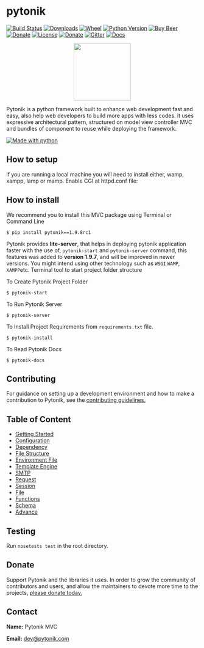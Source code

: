 # pytonik

[![Build Status](https://img.shields.io/pypi/v/pytonik)](https://pypi.python.org/pypi/pytonik)
[![Downloads](https://pepy.tech/badge/pytonik)](https://pypi.python.org/pypi/pytonik)
[![Wheel](https://img.shields.io/pypi/wheel/pytonik.svg)](https://pypi.python.org/pypi/pytonik)
[![Python Version](https://img.shields.io/pypi/pyversions/pytonik)](https://pypi.python.org/pypi/pytonik)
[![Buy Beer](https://img.shields.io/beerpay/pytonik/pytonik?style=flat-square)](https://beerpay.io/pytonik/pytonik)
[![Donate](http://img.shields.io/liberapay/receives/pytonik.svg?logo=liberapay)](https://liberapay.com/pytonik/donate)
[![License](https://img.shields.io/pypi/l/pytonik)](https://pypi.python.org/pypi/pytonik)
[![Donate](https://img.shields.io/badge/donate-KoFi-blue.svg)](https://ko-fi.com/pytonik) 
[![Gitter](https://badges.gitter.im/pytonik-mvc/community.svg)](https://gitter.im/pytonik-mvc/community?utm_source=badge&utm_medium=badge&utm_campaign=pr-badge)
[![Docs](https://img.shields.io/readthedocs/pytonik)](https://pytonik.readthedocs.io/en/latest)


<p align="center">
	<img  height="150" src="http://betacodings.com/public/pytonik_logo_color.png">
</p>


Pytonik is a python framework built to enhance web development fast and easy, also help web developers to build more apps with less codes. it uses expressive architectural pattern, structured on model view controller MVC  and bundles of component to reuse while deploying the framework.

[![Made with python](http://ForTheBadge.com/images/badges/made-with-python.svg)](https://pypi.python.org/pypi/pytonik)

## How to setup

if you are running a local machine you will need to install either, wamp, xampp, lamp or mamp. Enable CGI at httpd.conf file:


## How to install

We recommend you to install this MVC package using Terminal or Command Line

```
$ pip install pytonik==1.9.8rc1
```


Pytonik provides **lite-server**, that helps in deploying pytonik application faster with the use of, ``pytonik-start`` and ``pytonik-server`` command, this features was added to **version 1.9.7**, and will be improved in newer versions. You might intend using other technology such as ``WSGI`` ``WAMP``, ``XAMPP``etc.
Terminal tool to start project folder structure

To Create Pytonik Project Folder 

```
$ pytonik-start
```

To Run Pytonik Server

```
$ pytonik-server
```


To Install Project Requirements  from ```requirements.txt``` file.

```
$ pytonik-install
```


To Read Pytonik Docs

```
$ pytonik-docs
```

## Contributing
For guidance on setting up a development environment and how to make a contribution to Pytonik, see the [contributing guidelines.](https://github.com/pytonik/pytonik/blob/master/CONTRIBUTING.md)


## Table of Content

* [Getting Started](https://pytonik.readthedocs.io/en/latest/getting-started.html)
* [Configuration](hhttps://pytonik.readthedocs.io/en/latest/configuration.html)
* [Dependency](https://pytonik.readthedocs.io/en/latest/dependency.html)
* [File Structure](https://pytonik.readthedocs.io/en/latest/filestructure.html)
* [Environment File](https://pytonik.readthedocs.io/en/latest/env.html)
* [Template Engine](https://pytonik.readthedocs.io/en/latest/temp.html)
* [SMTP](https://pytonik.readthedocs.io/en/latest/smtp.html)
* [Request](https://pytonik.readthedocs.io/en/latest/request.html)
* [Session](https://pytonik.readthedocs.io/en/latest/session.html)
* [File](https://pytonik.readthedocs.io/en/latest/file.html)
* [Functions](https://pytonik.readthedocs.io/en/latest/func.html)
* [Schema](https://pytonik.readthedocs.io/en/latest/schema.html)
* [Advance](https://pytonik.readthedocs.io/en/latest/advance.html)

## Testing
Run `nosetests test` in the root directory.			 


## Donate

Support Pytonik and the libraries it uses. In order to grow the community of contributors and users, and allow the maintainers to devote more time to the projects, [please donate today.](https://liberapay.com/pytonik/)


## Contact

**Name:**  Pytonik MVC

**Email:** dev@pytonik.com
